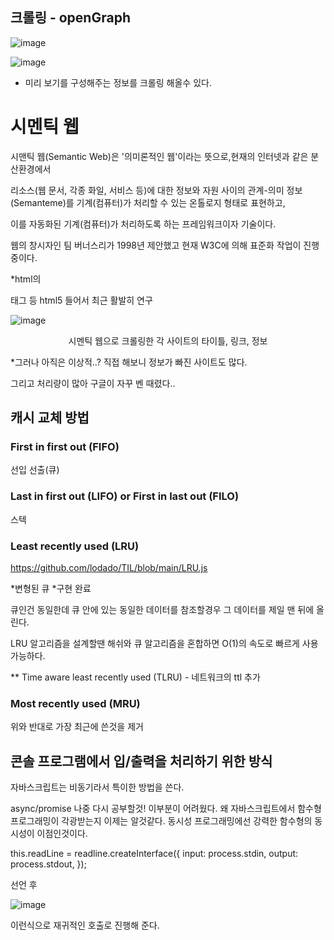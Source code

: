 ## 크롤링 - openGraph 

![image](https://user-images.githubusercontent.com/40421183/126513180-7debf04c-3c2a-4725-9b0b-2b876a97397b.png)

![image](https://user-images.githubusercontent.com/40421183/126513324-1ed98ff2-62cf-481e-b030-e740b58840ac.png)

* 미리 보기를 구성해주는 정보를 크롤링 해올수 있다.


# 시멘틱 웹

시맨틱 웹(Semantic Web)은 '의미론적인 웹'이라는 뜻으로,현재의 인터넷과 같은 분산환경에서 

리소스(웹 문서, 각종 화일, 서비스 등)에 대한 정보와 자원 사이의 관계-의미 정보(Semanteme)를 기계(컴퓨터)가 처리할 수 있는 온톨로지 형태로 표현하고, 

이를 자동화된 기계(컴퓨터)가 처리하도록 하는 프레임워크이자 기술이다. 

웹의 창시자인 팀 버너스리가 1998년 제안했고 현재 W3C에 의해 표준화 작업이 진행 중이다.

*html의 <Nav> 태그 등  html5 들어서 최근 활발히 연구
 
![image](https://user-images.githubusercontent.com/40421183/126465363-cbdcb4ec-92f4-4552-a69e-e0cab0b9c01b.png)
  
 <center>시멘틱 웹으로 크롤링한 각 사이트의 타이틀, 링크, 정보</center>
 
 *그러나 아직은 이상적..? 직접 해보니 정보가 빠진 사이트도 많다.
  
 그리고 처리량이 많아 구글이 자꾸 벤 때렸다.. 
  
## 캐시 교체 방법
  
### First in first out (FIFO)
  
선입 선출(큐)
  
### Last in first out (LIFO) or First in last out (FILO)
  
스텍
  
### Least recently used (LRU)
  
 https://github.com/lodado/TIL/blob/main/LRU.js
 
*변형된 큐
*구현 완료
 
큐인건 동일한데 큐 안에 있는 동일한 데이터를 참조할경우 그 데이터를 제일 맨 뒤에 올린다.
  
LRU 알고리즘을 설계할땐 해쉬와 큐 알고리즘을 혼합하면 O(1)의 속도로 빠르게 사용 가능하다. 
 
 ** Time aware least recently used (TLRU) - 네트워크의 ttl 추가 
  
### Most recently used (MRU)  
  
위와 반대로 가장 최근에 쓴것을 제거 

## 콘솔 프로그램에서 입/출력을 처리하기 위한 방식
 
 자바스크립트는 비동기라서 특이한 방법을 쓴다.
 
 async/promise 나중 다시 공부할것! 이부분이 어려웠다.
 왜 자바스크립트에서 함수형 프로그래밍이 각광받는지 이제는 알것같다. 
 동시성 프로그래밍에선 강력한 함수형의 동시성이 이점인것이다. 
 
  this.readLine = readline.createInterface({
             input: process.stdin,
            output: process.stdout,
          });
 
 선언 후 
 
![image](https://user-images.githubusercontent.com/40421183/126530355-ef082579-83e8-43c7-a83a-ca7529881485.png)
 
 이런식으로 재귀적인 호출로 진행해 준다.
 
 
